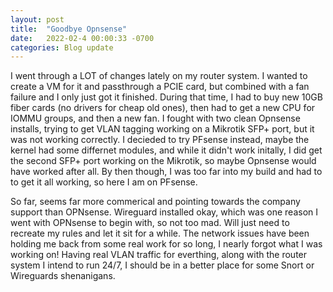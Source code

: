 ```yaml
---
layout: post
title:  "Goodbye Opnsense"
date:   2022-02-4 00:00:33 -0700
categories: Blog update 
---
```


I went through a LOT of changes lately on my router system. I wanted to create a VM for it and passthrough a PCIE card, but combined with a fan failure and I only just got it finished. During that time, I had to buy new 10GB fiber cards (no drivers for cheap old ones), then had to get a new CPU for IOMMU groups, and then a new fan. I fought with two clean Opnsense installs, trying to get VLAN tagging working on a Mikrotik SFP+ port, but it was not working correctly. I decieded to try PFsense instead, maybe the kernel had some differnet modules, and while it didn't work initally, I did get the second SFP+ port working on the Mikrotik, so maybe Opnsense would have worked after all. By then though, I was too far into my build and had to to get it all working, so here I am on PFsense.

So far, seems far more commerical and pointing towards the company support than OPNsense. Wireguard installed okay, which was one reason I went with OPNsense to begin with, so not too mad. Will just need to recreate my rules and let it sit for a while. The network issues have been holding me back from some real work for so long, I nearly forgot what I was working on! Having real VLAN traffic for everthing, along with the router system I intend to run 24/7, I should be in a better place for some Snort or Wireguards shenanigans.
